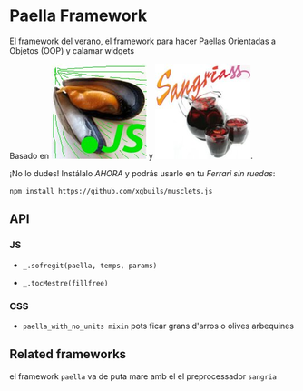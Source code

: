 # Paella Framework
El framework del verano, el framework para hacer Paellas Orientadas a Objetos (OOP) y calamar widgets

Basado en ![musclets.js](assets/musclets.jpg) y ![sangriass](assets/sangriass.jpg). 

¡No lo dudes! Instálalo *AHORA* y podrás usarlo en tu *Ferrari sin ruedas*:

```
npm install https://github.com/xgbuils/musclets.js
```

## API

### JS
- `_.sofregit(paella, temps, params)`

- `_.tocMestre(fillfree)`

### CSS
- `paella_with_no_units mixin`
pots ficar grans d'arros o olives arbequines

## Related frameworks
el framework `paella` va de puta mare amb el el preprocessador `sangria`




